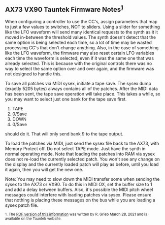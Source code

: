 ## AX73 VX90 Tauntek Firmware Notes<sup>[1](#tauntek)</sup>

When configuring a controller to use the CC's, assign parameters that map to just a few values to switches, NOT to sliders. Using a slider for something like the LFO waveform will send many identical requests to the synth as it it moved in-between the threshold values. The synth doesn't detect that the same option is being selected each time, so a lot of time may be wasted processing CC's that don't change anything. Also, in the case of something like the LFO waveform, the firmware may also reset certain LFO variables each time the waveform is selected, even if it was the same one that was already selected. This is because with the original controls there was no way to select the same option over and over again, and the firmware was not designed to handle this.

To save all patches via MIDI sysex, initiate a tape save. The sysex dump (exactly 5205 bytes) always contains all of the patches. After the MIDI data has been sent, the tape save operation will take place. This takes a while, so you may want to select just one bank for the tape save first.

1. TAPE
2. 0/Save
3. DOWN
4. 0/Save

should do it. That will only send bank 9 to the tape output.

To load the patches via MIDI, just send the sysex file back to the AX73, with Memory Protect off. Do not select TAPE mode. Just have the synth in normal operating mode. Note that loading the patches into RAM via sysex does not re-load the currently selected patch. You won't see any change on the display and the currently loaded patch will play as before, until you load it again, then you will get the new one.

Note: You may need to slow down the MIDI transfer some when sending the sysex to the AX73 or VX90. To do this in MIDI OX, set the buffer size to 1 and add a delay between buffers. Also, it's possible the MIDI pitch wheel messages could interfere with loading patches via sysex. Please ensure that nothing is placing these messages on the bus while you are loading a sysex patch file.

<sub><a name="tauntek">1.</a> The [PDF version of this information](http://www.tauntek.com/ax73ccmap.pdf) was written by R. Grieb March 28, 2021 and is available on the Tauntek website.</sub>
